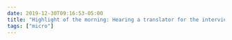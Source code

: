 ```yaml
---
date: 2019-12-30T09:16:53-05:00
title: "Highlight of the morning: Hearing a translator for the interviewee on a France Culture show about comics struggle to remember the French neologism for “spoiler.”"
tags: ["micro"]
---
```

